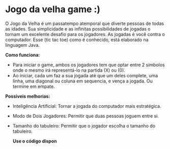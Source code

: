 #                                     Jogo da velha game :)
  O Jogo da Velha é um passatempo atemporal que diverte pessoas de todas as idades. Sua simplicidade e as infinitas possibilidades de jogadas o tornam um excelente desafio para os jogadores. As jogadas é você contra o computador. Esse (tic tac toe) como é conhecido, está elaborado na linguagem Java.

**Como funciona:**

   - Para iniciar o game, ambos os jogadores tem que optar entre 2 símbolos onde o mesmo irá representá-lo na partida (X) ou (0).
   - Ao iniciar, cada um faz a sua jogada até que um deles complete, uma linha, uma diagonal ou coluna em sequencia, e vença a jogada. Ou termine em empate.

 **Possiveis melhorias:**

- Inteligência Artificial: Tornar a jogada do computador mais estratégica.
- Modo de Dois Jogadores: Permitir que duas pessoas joguem entre si.
- Tamanho do tabuleiro: Permitir que o jogador escolha o tamanho do tabuleiro.





     **Use o código dispon**
